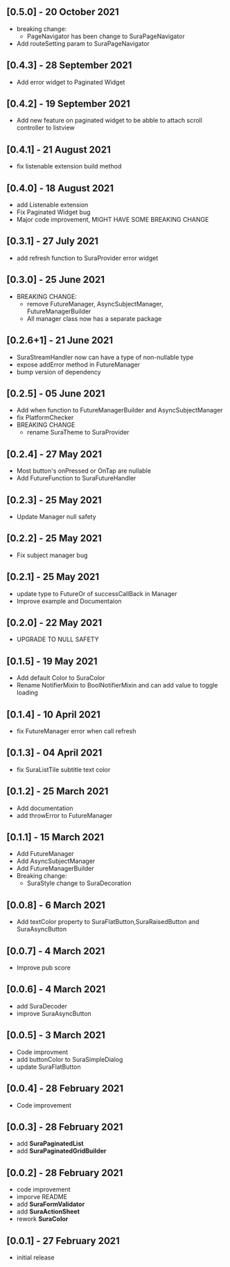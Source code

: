 ## [0.5.0] - 20 October 2021

- breaking change:
  - PageNavigator has been change to SuraPageNavigator
- Add routeSetting param to SuraPageNavigator

## [0.4.3] - 28 September 2021

- Add error widget to Paginated Widget

## [0.4.2] - 19 September 2021

- Add new feature on paginated widget to be abble to attach scroll controller to listview

## [0.4.1] - 21 August 2021

- fix listenable extension build method

## [0.4.0] - 18 August 2021

- add Listenable extension
- Fix Paginated Widget bug
- Major code improvement, MIGHT HAVE SOME BREAKING CHANGE

## [0.3.1] - 27 July 2021

- add refresh function to SuraProvider error widget

## [0.3.0] - 25 June 2021

- BREAKING CHANGE:
  - remove FutureManager, AsyncSubjectManager, FutureManagerBuilder
  - All manager class now has a separate package

## [0.2.6+1] - 21 June 2021

- SuraStreamHandler now can have a type of non-nullable type
- expose addError method in FutureManager
- bump version of dependency

## [0.2.5] - 05 June 2021

- Add when function to FutureManagerBuilder and AsyncSubjectManager
- fix PlatformChecker
- BREAKING CHANGE
  - rename SuraTheme to SuraProvider

## [0.2.4] - 27 May 2021

- Most button's onPressed or OnTap are nullable
- Add FutureFunction to SuraFutureHandler

## [0.2.3] - 25 May 2021

- Update Manager null safety

## [0.2.2] - 25 May 2021

- Fix subject manager bug

## [0.2.1] - 25 May 2021

- update type to FutureOr<T> of successCallBack in Manager
- Improve example and Documentaion

## [0.2.0] - 22 May 2021

- UPGRADE TO NULL SAFETY

## [0.1.5] - 19 May 2021

- Add default Color to SuraColor
- Rename NotifierMixin to BoolNotifierMixin and can add value to toggle loading

## [0.1.4] - 10 April 2021

- fix FutureManager error when call refresh

## [0.1.3] - 04 April 2021

- fix SuraListTile subtitle text color

## [0.1.2] - 25 March 2021

- Add documentation
- add throwError to FutureManager

## [0.1.1] - 15 March 2021

- Add FutureManager
- Add AsyncSubjectManager
- Add FutureManagerBuilder
- Breaking change:
  - SuraStyle change to SuraDecoration

## [0.0.8] - 6 March 2021

- Add textColor property to SuraFlatButton,SuraRaisedButton and SuraAsyncButton

## [0.0.7] - 4 March 2021

- Improve pub score

## [0.0.6] - 4 March 2021

- add SuraDecoder
- improve SuraAsyncButton

## [0.0.5] - 3 March 2021

- Code improvment
- add buttonColor to SuraSimpleDialog
- update SuraFlatButton

## [0.0.4] - 28 February 2021

- Code improvement

## [0.0.3] - 28 February 2021

- add **SuraPaginatedList**
- add **SuraPaginatedGridBuilder**

## [0.0.2] - 28 February 2021

- code improvement
- imporve README
- add **SuraFormValidator**
- add **SuraActionSheet**
- rework **SuraColor**

## [0.0.1] - 27 February 2021

- initial release
